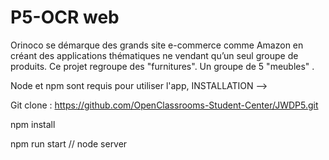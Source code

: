 # P5-OCR web 

Orinoco se démarque des grands site e-commerce comme Amazon en créant des applications thématiques ne vendant qu’un seul groupe de produits. Ce projet regroupe des "furnitures". Un groupe de 5 "meubles" .

Node et npm sont requis pour utiliser l'app,
INSTALLATION --> 

Git clone : https://github.com/OpenClassrooms-Student-Center/JWDP5.git

npm install 

npm run start // node server 


